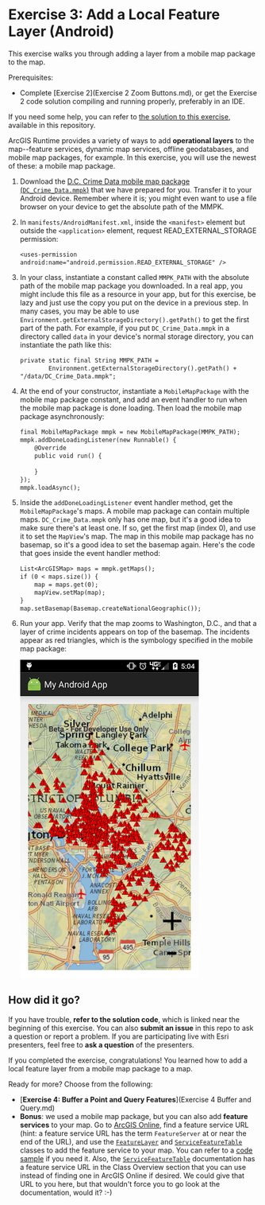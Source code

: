 # Exercise 3: Add a Local Feature Layer (Android)

This exercise walks you through adding a layer from a mobile map package to the map.

Prerequisites:
- Complete [Exercise 2](Exercise 2 Zoom Buttons.md), or get the Exercise 2 code solution compiling and running properly, preferably in an IDE.

If you need some help, you can refer to [the solution to this exercise](../../solutions/Android/Ex3_LocFeatLyr), available in this repository.

ArcGIS Runtime provides a variety of ways to add **operational layers** to the map--feature services, dynamic map services, offline geodatabases, and mobile map packages, for example. In this exercise, you will use the newest of these: a mobile map package.

1. Download the [D.C. Crime Data mobile map package (`DC_Crime_Data.mmpk`)](../../data/DC_Crime_Data.mmpk) that we have prepared for you. Transfer it to your Android device. Remember where it is; you might even want to use a file browser on your device to get the absolute path of the MMPK.

1. In `manifests/AndroidManifest.xml`, inside the `<manifest>` element but outside the `<application>` element, request READ_EXTERNAL_STORAGE permission:

    ```
    <uses-permission android:name="android.permission.READ_EXTERNAL_STORAGE" />
    ```

1. In your class, instantiate a constant called `MMPK_PATH` with the absolute path of the mobile map package you downloaded. In a real app, you might include this file as a resource in your app, but for this exercise, be lazy and just use the copy you put on the device in a previous step. In many cases, you may be able to use `Environment.getExternalStorageDirectory().getPath()` to get the first part of the path. For example, if you put `DC_Crime_Data.mmpk` in a directory called `data` in your device's normal storage directory, you can instantiate the path like this:

    ```
    private static final String MMPK_PATH =
            Environment.getExternalStorageDirectory().getPath() + "/data/DC_Crime_Data.mmpk";
    ```
    
1. At the end of your constructor, instantiate a `MobileMapPackage` with the mobile map package constant, and add an event handler to run when the mobile map package is done loading. Then load the mobile map package asynchronously:

    ```
    final MobileMapPackage mmpk = new MobileMapPackage(MMPK_PATH);
    mmpk.addDoneLoadingListener(new Runnable() {
        @Override
        public void run() {

        }
    });
    mmpk.loadAsync();
    ```
    
1. Inside the `addDoneLoadingListener` event handler method, get the `MobileMapPackage`'s maps. A mobile map package can contain multiple maps. `DC_Crime_Data.mmpk` only has one map, but it's a good idea to make sure there's at least one. If so, get the first map (index 0), and use it to set the `MapView`'s map. The map in this mobile map package has no basemap, so it's a good idea to set the basemap again. Here's the code that goes inside the event handler method:

    ```
    List<ArcGISMap> maps = mmpk.getMaps();
    if (0 < maps.size()) {
        map = maps.get(0);
        mapView.setMap(map);
    }
    map.setBasemap(Basemap.createNationalGeographic());
    ```
    
1. Run your app. Verify that the map zooms to Washington, D.C., and that a layer of crime incidents appears on top of the basemap. The incidents appear as red triangles, which is the symbology specified in the mobile map package:

    ![Mobile map package layer](05-mmpk-layer.png)
    
## How did it go?

If you have trouble, **refer to the solution code**, which is linked near the beginning of this exercise. You can also **submit an issue** in this repo to ask a question or report a problem. If you are participating live with Esri presenters, feel free to **ask a question** of the presenters.

If you completed the exercise, congratulations! You learned how to add a local feature layer from a mobile map package to a map.

Ready for more? Choose from the following:

- [**Exercise 4: Buffer a Point and Query Features**](Exercise 4 Buffer and Query.md)
- **Bonus**: we used a mobile map package, but you can also add **feature services** to your map. Go to [ArcGIS Online](http://www.arcgis.com/home/index.html), find a feature service URL (hint: a feature service URL has the term `FeatureServer` at or near the end of the URL), and use the [`FeatureLayer`](https://developers.arcgis.com/android/beta/api-reference/reference/com/esri/arcgisruntime/layers/FeatureLayer.html) and [`ServiceFeatureTable`](https://developers.arcgis.com/android/beta/api-reference/reference/com/esri/arcgisruntime/datasource/arcgis/ServiceFeatureTable.html) classes to add the feature service to your map. You can refer to a [code sample](https://developers.arcgis.com/android/beta/sample-code/feature-layer-feature-service.htm) if you need it. Also, the [`ServiceFeatureTable`](https://developers.arcgis.com/android/beta/api-reference/reference/com/esri/arcgisruntime/datasource/arcgis/ServiceFeatureTable.html) documentation has a feature service URL in the Class Overview section that you can use instead of finding one in ArcGIS Online if desired. We could give that URL to you here, but that wouldn't force you to go look at the documentation, would it? :-)